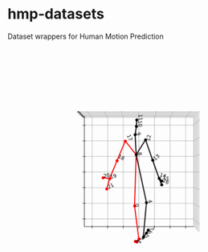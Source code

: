 # hmp-datasets
Dataset wrappers for Human Motion Prediction

<img src="assets/animation.gif" width=500, height=500 />